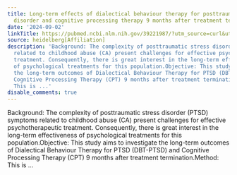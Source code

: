```yaml
---
title: Long-term effects of dialectical behaviour therapy for posttraumatic stress
  disorder and cognitive processing therapy 9 months after treatment termination
date: '2024-09-02'
linkTitle: https://pubmed.ncbi.nlm.nih.gov/39221987/?utm_source=curl&utm_medium=rss&utm_campaign=pubmed-2&utm_content=1FakS-2QOkCT8HsMOQP1bCRQ4YzyumYOmxmF0moLsQ3dFB1E9V&fc=20220326224207&ff=20240902183516&v=2.18.0.post9+e462414
source: heidelberg[Affiliation]
description: 'Background: The complexity of posttraumatic stress disorder (PTSD) symptoms
  related to childhood abuse (CA) present challenges for effective psychotherapeutic
  treatment. Consequently, there is great interest in the long-term effectiveness
  of psychological treatments for this population.Objective: This study aims to investigate
  the long-term outcomes of Dialectical Behaviour Therapy for PTSD (DBT-PTSD) and
  Cognitive Processing Therapy (CPT) 9 months after treatment termination.Method:
  This is ...'
disable_comments: true
---
```

Background: The complexity of posttraumatic stress disorder (PTSD) symptoms related to childhood abuse (CA) present challenges for effective psychotherapeutic treatment. Consequently, there is great interest in the long-term effectiveness of psychological treatments for this population.Objective: This study aims to investigate the long-term outcomes of Dialectical Behaviour Therapy for PTSD (DBT-PTSD) and Cognitive Processing Therapy (CPT) 9 months after treatment termination.Method: This is ...